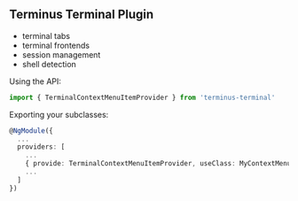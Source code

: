 Terminus Terminal Plugin
------------------------

* terminal tabs
* terminal frontends
* session management
* shell detection

Using the API:

```ts
import { TerminalContextMenuItemProvider } from 'terminus-terminal'
```

Exporting your subclasses:

```ts
@NgModule({
  ...
  providers: [
    ...
    { provide: TerminalContextMenuItemProvider, useClass: MyContextMenu, multi: true },
    ...
  ]
})
```
